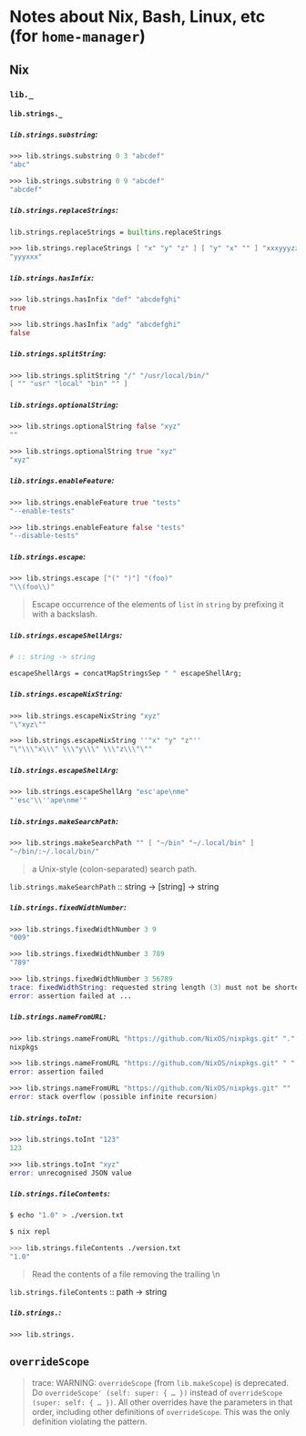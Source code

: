 # Notes about Nix, Bash, Linux, etc (for `home-manager`)


## Nix

### `lib._`

#### `lib.strings._`

##### `lib.strings.substring`:

```nix
>>> lib.strings.substring 0 3 "abcdef"
"abc"

>>> lib.strings.substring 0 9 "abcdef"
"abcdef"
```

##### `lib.strings.replaceStrings`:

```nix
lib.strings.replaceStrings = builtins.replaceStrings
```

```nix
>>> lib.strings.replaceStrings [ "x" "y" "z" ] [ "y" "x" "" ] "xxxyyyzzz"
"yyyxxx"
```

##### `lib.strings.hasInfix`:

```nix
>>> lib.strings.hasInfix "def" "abcdefghi"
true

>>> lib.strings.hasInfix "adg" "abcdefghi"
false
```

##### `lib.strings.splitString`:

```nix
>>> lib.strings.splitString "/" "/usr/local/bin/"
[ "" "usr" "local" "bin" "" ]
```

##### `lib.strings.optionalString`:

```nix
>>> lib.strings.optionalString false "xyz"
""

>>> lib.strings.optionalString true "xyz"
"xyz"
```

##### `lib.strings.enableFeature`:

```nix
>>> lib.strings.enableFeature true "tests"
"--enable-tests"

>>> lib.strings.enableFeature false "tests"
"--disable-tests"
```

##### `lib.strings.escape`:

```nix
>>> lib.strings.escape ["(" ")"] "(foo)"
"\\(foo\\)"
```

> Escape occurrence of the elements of `list` in `string` by prefixing it with a backslash.

##### `lib.strings.escapeShellArgs`:

```nix
# :: string -> string

escapeShellArgs = concatMapStringsSep " " escapeShellArg;
```

##### `lib.strings.escapeNixString`:

```nix
>>> lib.strings.escapeNixString "xyz"
"\"xyz\""

>>> lib.strings.escapeNixString ''"x" "y" "z"''
"\"\\\"x\\\" \\\"y\\\" \\\"z\\\"\""
```

##### `lib.strings.escapeShellArg`:

```nix
>>> lib.strings.escapeShellArg "esc'ape\nme"
"'esc'\\''ape\nme'"
```

##### `lib.strings.makeSearchPath`:

```nix
>>> lib.strings.makeSearchPath "" [ "~/bin" "~/.local/bin" ]
"~/bin/:~/.local/bin/"
```

> a Unix-style (colon-separated) search path.

`lib.strings.makeSearchPath` :: string -> [string] -> string

##### `lib.strings.fixedWidthNumber`:

```nix
>>> lib.strings.fixedWidthNumber 3 9
"009"

>>> lib.strings.fixedWidthNumber 3 789
"789"

>>> lib.strings.fixedWidthNumber 3 56789
trace: fixedWidthString: requested string length (3) must not be shorter than actual length (5)
error: assertion failed at ...
```

##### `lib.strings.nameFromURL`:

```nix
>>> lib.strings.nameFromURL "https://github.com/NixOS/nixpkgs.git" "."
nixpkgs

>>> lib.strings.nameFromURL "https://github.com/NixOS/nixpkgs.git" " "
error: assertion failed

>>> lib.strings.nameFromURL "https://github.com/NixOS/nixpkgs.git" ""
error: stack overflow (possible infinite recursion)
```

##### `lib.strings.toInt`:

```nix
>>> lib.strings.toInt "123"
123

>>> lib.strings.toInt "xyz" 
error: unrecognised JSON value
```

##### `lib.strings.fileContents`:

```sh
$ echo "1.0" > ./version.txt

$ nix repl

>>> lib.strings.fileContents ./version.txt
"1.0"
```

> Read the contents of a file removing the trailing \n

`lib.strings.fileContents` :: path -> string

##### `lib.strings.`:

```nix
>>> lib.strings.
```



## `overrideScope`

> trace: WARNING: `overrideScope` (from `lib.makeScope`) is deprecated. Do `overrideScope' (self: super: { … })` instead of `overrideScope (super: self: { … })`. All other overrides have the parameters in that order, including other definitions of `overrideScope`. This was the only definition violating the pattern.


## 


